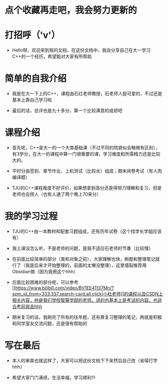 # 点个收藏再走吧，我会努力更新的

# 打招呼（'v'）

- Hello呀，欢迎来到我的文档，在这份文档中，我会分享自己在大一学习C++的一个经历，希望能对大家有所帮助

# 简单的自我介绍

- 我是在大一下上的C++，课程由石红老师教授，石老师人挺可爱的，不过还是基本上靠自己学习啦

- 最后的话，总评也是九十多分，算一个比较满意的成绩吧


# 课程介绍

- 首先呢，C++是大一的一个大类基础课（不过不同的院貌似会略微有区别），有3学分，在大一的课程中算一门很重要的课，学习难度和所需精力还是比较大的。

- 平时分由签到、章节作业、上机测试（比较水）组成；期末闭卷考试（有人肉编译题）

- TJU的C++课程难度不好评价，如果想拿到高分还是得努力理解和复习，但是老师也会捞人（也有人通了两个晚上70来分）

# 我的学习过程

- TJU的C++由一本教材和配套习题组成，还有历年试卷（这个找学长学姐应该有）

- 我上课没怎么听，不是老师的问题，是我不适应石老师的节奏（比较慢）

- 在前面比较简单的部分（类和对象之前），大家理解也快，刷题和整理笔记就行了（我是后来才开始整理的，前面的太懒没整理），这里墙裂推荐用Obsidian做（因为我用这个hhh）

- 后面比较困难的部分呢，可以参考[[https://www.bilibili.com/video/BV1EE41137Mn/?spm_id_from=333.337.search-card.all.click|小杜老师]]的课程以及CSDN上相关内容，他是我们学校智算学部的老师，讲的也基本上是考试的内容，也适合考前突击hhh

- 期末复习的话，我刷完了所有的往年题，还有靠复习整理的笔记，再就是积极和同学室友交流问题，还是很有帮助的


# 写在最后

- 本人的审美也就这样了，大家可以把这份文档下下来然后自己改（省得打字hhh）

- 希望大家门门满绩，生活幸福，学习顺利!!!
